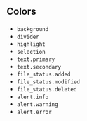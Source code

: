 ## Colors

- `background`
- `divider`
- `highlight`
- `selection`
- `text.primary`
- `text.secondary`
- `file_status.added`
- `file_status.modified`
- `file_status.deleted`
- `alert.info`
- `alert.warning`
- `alert.error`
